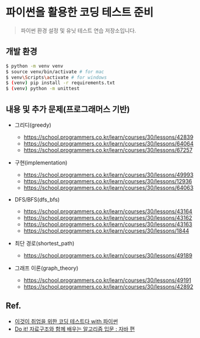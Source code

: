 # 파이썬을 활용한 코딩 테스트 준비

> 파이썬 환경 설정 및 유닛 테스트 연습 저장소입니다.


## 개발 환경

```bash
$ python -m venv venv
$ source venv/bin/activate # for mac
$ venv\Scripts\activate # for windows
$ (venv) pip install -r requirements.txt
$ (venv) python -m unittest
```

## 내용 및 추가 문제(프로그래머스 기반)

- 그리디(greedy)

  - https://school.programmers.co.kr/learn/courses/30/lessons/42839
  - https://school.programmers.co.kr/learn/courses/30/lessons/64064
  - https://school.programmers.co.kr/learn/courses/30/lessons/67257

- 구현(implementation)

  - https://school.programmers.co.kr/learn/courses/30/lessons/49993
  - https://school.programmers.co.kr/learn/courses/30/lessons/12936
  - https://school.programmers.co.kr/learn/courses/30/lessons/64063

- DFS/BFS(dfs_bfs)

  - https://school.programmers.co.kr/learn/courses/30/lessons/43164
  - https://school.programmers.co.kr/learn/courses/30/lessons/43162
  - https://school.programmers.co.kr/learn/courses/30/lessons/43163
  - https://school.programmers.co.kr/learn/courses/30/lessons/1844

- 최단 경로(shortest_path)

  - https://school.programmers.co.kr/learn/courses/30/lessons/49189

- 그래프 이론(graph_theory)
  - https://school.programmers.co.kr/learn/courses/30/lessons/49191
  - https://school.programmers.co.kr/learn/courses/30/lessons/42892

## Ref.

- [이것이 취업을 위한 코딩 테스트다 with 파이썬](https://www.aladin.co.kr/shop/wproduct.aspx?ItemId=247882118)
- [Do it! 자료구조와 함께 배우는 알고리즘 입문 : 자바 편](https://www.aladin.co.kr/shop/wproduct.aspx?ItemId=294229806)
